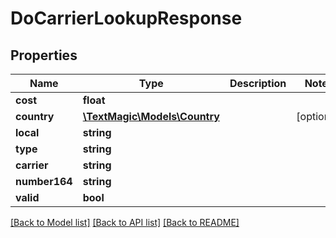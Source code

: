 # DoCarrierLookupResponse

## Properties
Name | Type | Description | Notes
------------ | ------------- | ------------- | -------------
**cost** | **float** |  | 
**country** | [**\TextMagic\Models\Country**](Country.md) |  | [optional] 
**local** | **string** |  | 
**type** | **string** |  | 
**carrier** | **string** |  | 
**number164** | **string** |  | 
**valid** | **bool** |  | 

[[Back to Model list]](../README.md#documentation-for-models) [[Back to API list]](../README.md#documentation-for-api-endpoints) [[Back to README]](../README.md)


